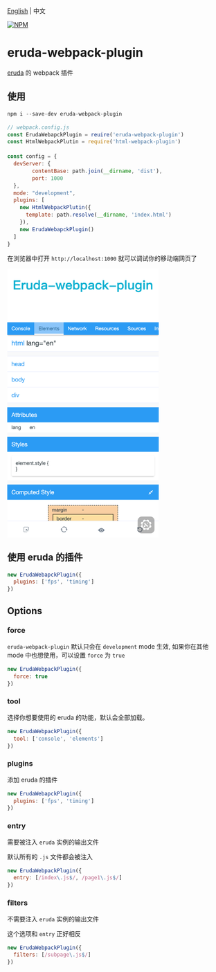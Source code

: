 [English](./README.md) | 中文

[![NPM](https://nodei.co/npm/eruda-webpack-plugin.png)](https://npmjs.org/package/eruda-webpack-plugin)

# eruda-webpack-plugin

[eruda](https://github.com/liriliri/eruda) 的 webpack 插件

## 使用

```js
npm i --save-dev eruda-webpack-plugin
```

```js
// webpack.config.js
const ErudaWebapckPlugin = reuire('eruda-webpack-plugin')
const HtmlWebpackPlutin = require('html-webpack-plugin')

const config = {
  devServer: {
        contentBase: path.join(__dirname, 'dist'),
        port: 1000
  },
  mode: "development",
  plugins: [
    new HtmlWebpackPlutin({
      template: path.resolve(__dirname, 'index.html')
    }),
    new ErudaWebapckPlugin()
  ]
}
```

在浏览器中打开 `http://localhost:1000` 就可以调试你的移动端网页了

<img  width="350" align="center" src="./screenshot.png" />

## 使用 eruda 的插件

```js
new ErudaWebapckPlugin({
  plugins: ['fps', 'timing']
})
```

## Options

### force


`eruda-webpack-plugin` 默认只会在 `development` mode 生效, 如果你在其他 mode 中也想使用，可以设置 `force` 为 `true`

```js
new ErudaWebpackPlugin({
  force: true
})
```

### tool

选择你想要使用的 eruda 的功能，默认会全部加载。

```js
new ErudaWebpackPlugin({
  tool: ['console', 'elements']
})
```

### plugins

添加 eruda 的插件

```js
new ErudaWebapckPlugin({
  plugins: ['fps', 'timing']
})
```

### entry

需要被注入 `eruda` 实例的输出文件

默认所有的 `.js` 文件都会被注入

```js
new ErudaWebpackPlugin({
  entry: [/index\.js$/, /page1\.js$/]
})
```

### filters

不需要注入 `eruda` 实例的输出文件

这个选项和 `entry` 正好相反

```js
new ErudaWebpackPlugin({
  filters: [/subpage\.js$/]
})
```
